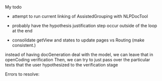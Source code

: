 My todo
- attempt to run current linking of AssistedGrouping with NLPDocTool
- probably have the hypothesis justification step occur outside of the loop at the end

- consolidate getView and states to update pages vs Routing (make consistent.)

instead of having docGeneration deal with the model, we can leave that in openCoding verification
Then, we can try to just pass over the particular texts that the user hypothesized to the verification stage 

Errors to resolve:
